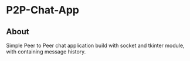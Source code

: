 # P2P-Chat-App

## About
Simple Peer to Peer chat application build with socket and tkinter module, with containing message history.
